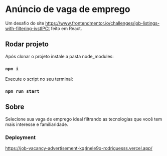 # Anúncio de vaga de emprego

Um desafio do site https://www.frontendmentor.io/challenges/job-listings-with-filtering-ivstIPCt feito em React.


## Rodar projeto

Após clonar o projeto instale a pasta node_modules:

### `npm i`

Execute o script no seu terminal:

### `npm run start`


## Sobre

Selecione sua vaga de emprego ideal filtrando as tecnologias que você tem mais interesse e familiaridade.


### Deployment

https://job-vacancy-advertisement-kq4nele9o-rodriguesss.vercel.app/

